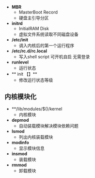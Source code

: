 - **MBR**
	- MasterBoot Record
	- 硬盘主引导分区
- **initrd**
	- InitialRAM Disk
	- 虚拟文件系统读取不同磁盘设备
- **/etc/init**
	- 调入内核后的第一个运行程序
- **/etc/rc.d/rc.local**
	- 写入shell script 可开机自启  无需登录
- **runlevel**
	- 运行状态
- ** init 【】**
	- 修改运行状态等级

## 内核模块化
- **/lib/modules/$()/kernel
	- 内核模块
- **depmod**
	- 自动装载模块解决模块依赖问题
- **lsmod**
	- 列出内核装载模块
- **modinfo**
	- 显示模块信息
- **insmod**
	- 装载模块
- **rmmod**
	- 卸载模块
<!--stackedit_data:
eyJoaXN0b3J5IjpbODc5MjAxODQ3LC04OTUxOTc5NTMsNDE2Nz
A1MjE1LC02ODA5NzA0NDgsLTE0MzkwMTQyOTIsLTEyODk5NDE3
NjVdfQ==
-->